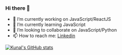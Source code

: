 ### Hi there 👋


- 🔭 I’m currently working on JavaScript/ReactJS
- 🌱 I’m currently learning JavaScript
- 👯 I’m looking to collaborate on JavaScript/Python
- 📫 How to reach me: [Linkedin](https://www.linkedin.com/in/chaudhary-kunal/)

[![Kunal's GitHub stats](https://github-readme-stats.vercel.app/api?username=Briber162)](https://github.com/anuraghazra/github-readme-stats)
